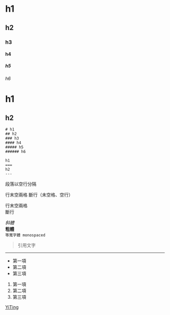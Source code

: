 # h1
## h2
### h3
#### h4
##### h5
###### h6

h1
===
h2
---

```
# h1
## h2
### h3
#### h4
##### h5
###### h6

h1
===
h2
---
```

段落以空行分隔

行末空兩格
斷行（未空格、空行）

行末空兩格  
斷行

_斜體_  
**粗體**  
`等寬字體 monospaced`  

> 引用文字

---

* 第一項
* 第二項
* 第三項

1. 第一項
2. 第二項
3. 第三項

[YiTing](https://github.com/YiTing1110)